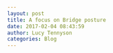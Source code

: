 ```yaml
---
layout: post
title: A focus on Bridge posture
date: 2017-02-04 08:43:59
author: Lucy Tennyson
categories: Blog
---
```

